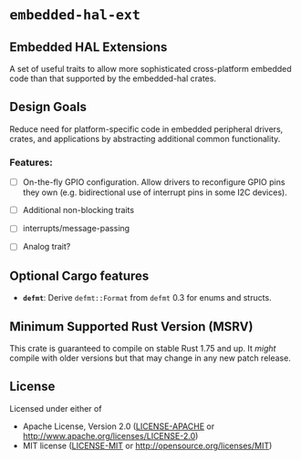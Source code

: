 # `embedded-hal-ext`

## Embedded HAL Extensions

A set of useful traits to allow more sophisticated cross-platform embedded code than that supported by the embedded-hal crates.

## Design Goals

Reduce need for platform-specific code in embedded peripheral drivers, crates, and applications by abstracting additional common functionality.


### Features:
- [ ] On-the-fly GPIO configuration. Allow drivers to reconfigure GPIO pins they own (e.g. bidirectional use of interrupt pins in some I2C devices).
- [ ] Additional non-blocking traits
- [ ] interrupts/message-passing
- [ ] Analog trait?


## Optional Cargo features

- **`defmt`**: Derive `defmt::Format` from `defmt` 0.3 for enums and structs.

## Minimum Supported Rust Version (MSRV)

This crate is guaranteed to compile on stable Rust 1.75 and up. It *might*
compile with older versions but that may change in any new patch release.


## License

Licensed under either of

- Apache License, Version 2.0 ([LICENSE-APACHE](LICENSE-APACHE) or
  <http://www.apache.org/licenses/LICENSE-2.0>)
- MIT license ([LICENSE-MIT](LICENSE-MIT) or <http://opensource.org/licenses/MIT>)
